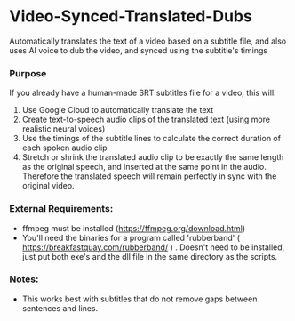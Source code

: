 # Video-Synced-Translated-Dubs
 Automatically translates the text of a video based on a subtitle file, and also uses AI voice to dub the video, and synced using the subtitle's timings

### Purpose
If you already have a human-made SRT subtitles file for a video, this will:
1. Use Google Cloud to automatically translate the text
2. Create text-to-speech audio clips of the translated text (using more realistic neural voices)
3. Use the timings of the subtitle lines to calculate the correct duration of each spoken audio clip
4. Stretch or shrink the translated audio clip to be exactly the same length as the original speech, and inserted at the same point in the audio. Therefore the translated speech will remain perfectly in sync with the original video.

### External Requirements:
- ffmpeg must be installed (https://ffmpeg.org/download.html)
- You'll need the binaries for a program called 'rubberband' ( https://breakfastquay.com/rubberband/ ) . Doesn't need to be installed, just put both exe's and the dll file in the same directory as the scripts.

### Notes:
- This works best with subtitles that do not remove gaps between sentences and lines. 
